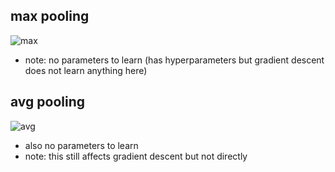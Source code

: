 ## max pooling

![max](https://i.gyazo.com/0e08133e382bebf8fc6b12f33d8e85ee.png)
  - note: no parameters to learn (has hyperparameters but gradient descent does not learn anything here)
  
## avg pooling

![avg](https://i.gyazo.com/f962267de01f8f92542fa8620598e3d8.png)
  - also no parameters to learn
  - note: this still affects gradient descent but not directly
